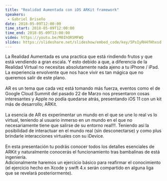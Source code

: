 ```yaml
---
title: "Realidad Aumentada con iOS ARKit framework"
speakers:
 - Gabriel Briseño
date: 2018-05-09T12:00:00
time_start: 2018-05-09T12:00:00
time_end: 2018-05-09T13:00:00
video: https://youtu.be/M0IhOR5MFWQ
slides: https://slideshare.net/slideshow/embed_code/key/5PsIyRH4fHhxsd
---
```


<p>La Realidad Aumentada es una practica que está rindiendo frutos y que está vendiendo a gran escala. Y esto debido a que, a diferencia de la Realidad Virtual no necesitas absolutamente nada ajeno a tu iPhone / iPad. La experiencia envolvente que nos hace vivir es tan mágica que no queremos salir de este plano.<br />
<br />
AR es un tema que cada vez está tomando más fuerza, eventos como el de Google Cloud Summit del pasado 22 de Marzo nos presentaron cosas interesantes y Apple no podía quedarse atrás, presentando iOS 11 con un kit más de desarrollo; ARKit.<br />
<br />
La esencia de AR es experimentar un mundo en el que se une lo real vs lo virtual, teniendo al usuario inmerso en un mundo en el que no necesariamente tiene que salirse de su entorno real!!!. Teniendo así la posibilidad de interactuar en el mundo real (sin desconectarse) y como plus brindarle interacciones virtuales con su iDevice.<br />
<br />
En esta presentación tu podrás conocer todos los detalles esenciales de ARKit y naturalmente conocerás el funcionamiento tras bambalinas de está ingeniería.<br />
Adicionalmente haremos un ejercicio básico para reafirmar el conocimiento (el ejercicio hecho en Xcode y swift 4.x serán compartido en alguna liga que se revelará posteriormente).</p>